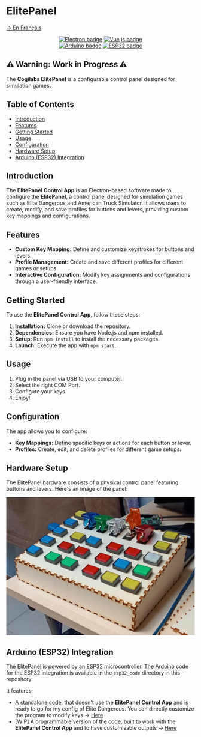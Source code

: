 # ElitePanel
[→ En Français](/localizedReadme/README-fr.md)

<p align="center">
    <!--<img alt="Banner" title="Banner" src="/readme_sources/images/banner.png">-->
</p>
<p align="center">
    <a href="https://electronjs.org/" target="_blank"><img alt="Electron badge" title="Built with Electron!" src="https://img.shields.io/badge/Electron-4E44B6?style=for-the-badge&logo=electron&logoColor=white"/></a>
    <a href="https://vuejs.org/" target="_blank"><img alt="Vue.js badge" title="Using Vue.js!" src="https://img.shields.io/badge/Vue.js-4FC08D?style=for-the-badge&logo=vue.js&logoColor=white"/></a>
    </br>
    <a href="https://www.arduino.cc/" target="_blank"><img alt="Arduino badge" title="Using Arduino!" src="https://img.shields.io/badge/Arduino-00979D?style=for-the-badge&logo=arduino&logoColor=white"/></a>
    <a href="https://www.espressif.com/en/products/socs/esp32" target="_blank"><img alt="ESP32 badge" title="Using ESP32!" src="https://img.shields.io/badge/ESP32-DD4A23?style=for-the-badge&logo=espressif&logoColor=white"/></a>
</p>

## ⚠️ Warning: Work in Progress ⚠️

The **Cogilabs ElitePanel** is a configurable control panel designed for simulation games.

## Table of Contents

- [Introduction](#introduction)
- [Features](#features)
- [Getting Started](#getting-started)
- [Usage](#usage)
- [Configuration](#configuration)
- [Hardware Setup](#hardware-setup)
- [Arduino (ESP32) Integration](#arduino-esp32-integration)

## Introduction

The **ElitePanel Control App** is an Electron-based software made to configure the **ElitePanel**, a control panel designed for simulation games such as Elite Dangerous and American Truck Simulator. It allows users to create, modify, and save profiles for buttons and levers, providing custom key mappings and configurations.

## Features

- **Custom Key Mapping:** Define and customize keystrokes for buttons and levers.
- **Profile Management:** Create and save different profiles for different games or setups.
- **Interactive Configuration:** Modify key assignments and configurations through a user-friendly interface.

## Getting Started

To use the **ElitePanel Control App**, follow these steps:

1. **Installation:** Clone or download the repository.
2. **Dependencies:** Ensure you have Node.js and npm installed.
3. **Setup:** Run `npm install` to install the necessary packages.
4. **Launch:** Execute the app with `npm start`.

## Usage

1. Plug in the panel via USB to your computer.
2. Select the right COM Port.
3. Configure your keys.
4. Enjoy!

## Configuration

The app allows you to configure:

- **Key Mappings:** Define specific keys or actions for each button or lever.
- **Profiles:** Create, edit, and delete profiles for different game setups.

## Hardware Setup

The ElitePanel hardware consists of a physical control panel featuring buttons and levers. Here's an image of the panel:

![ElitePanel Hardware](/readme_sources/images/panelPhoto.png)

## Arduino (ESP32) Integration

The ElitePanel is powered by an ESP32 microcontroller. The Arduino code for the ESP32 integration is available in the `esp32_code` directory in this repository.  

It features:
 - A standalone code, that doesn't use the **ElitePanel Control App** and is ready to go for my config of Elite Dangerous. You can directly customize the program to modify keys → [Here](/esp32_code/standalone/standalone.ino)
 - [WIP] A programmable version of the code, built to work with the **ElitePanel Control App** and to have customisable outputs → [Here](/esp32_code/pcProgrammable/pcProgrammable.ino)